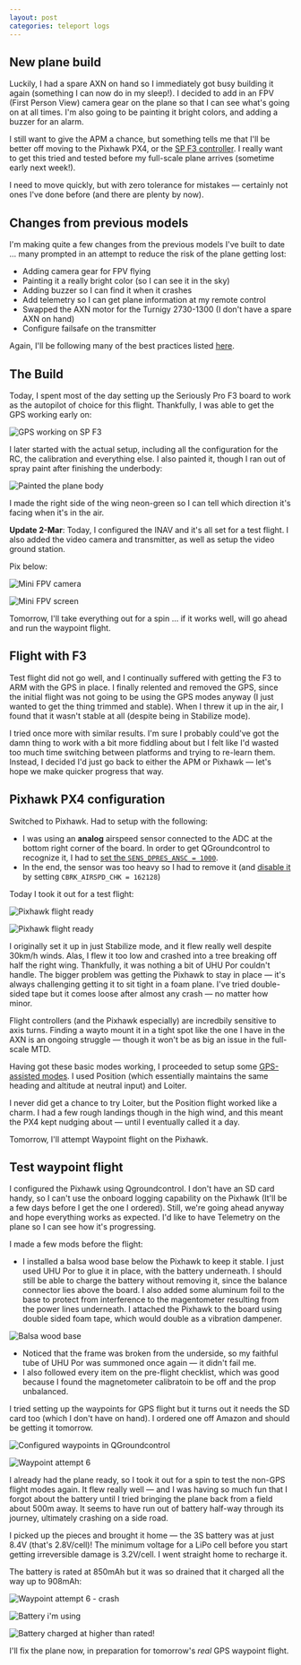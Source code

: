 ```yaml
---
layout: post
categories: teleport logs
---
```


## New plane build
Luckily, I had a spare AXN on hand so I immediately got busy building it again (something I can now do in my sleep!). I decided to add in an FPV (First Person View) camera gear on the plane so that I can see what's going on at all times. I'm also going to be painting it bright colors, and adding a buzzer for an alarm.

I still want to give the APM a chance, but something tells me that I'll be better off moving to the Pixhawk PX4, or the [SP F3 controller](http://seriouslypro.com/spracingf3). I really want to get this tried and tested before my full-scale plane arrives (sometime early next week!).

I need to move quickly, but with zero tolerance for mistakes &mdash; certainly not ones I've done before (and there are plenty by now).

## Changes from previous models
I'm making quite a few changes from the previous models I've built to date &hellip; many prompted in an attempt to reduce the risk of the plane getting lost:

- Adding camera gear for FPV flying
- Painting it a really bright color (so I can see it in the sky)
- Adding buzzer so I can find it when it crashes
- Add telemetry so I can get plane information at my remote control
- Swapped the AXN motor for the Turnigy 2730-1300 (I don't have a spare AXN on hand)
- Configure failsafe on the transmitter

Again, I'll be following many of the best practices listed [here](http://beta.ivc.no/wiki/index.php/AXN_Clouds_Fly_Setup).

## The Build
Today, I spent most of the day setting up the Seriously Pro F3 board to work as the autopilot of choice for this flight. Thankfully, I was able to get the GPS working early on:

![GPS working on SP F3](/assets/projects/teleport/inav-working-gps.png)

I later started with the actual setup, including all the configuration for the RC, the calibration and everything else. I also painted it, though I ran out of spray paint after finishing the underbody:

![Painted the plane body](/assets/projects/teleport/spray-painted-mini-body.png)

I made the right side of the wing neon-green so I can tell which direction it's facing when it's in the air.

**Update 2-Mar**: Today, I configured the INAV and it's all set for a test flight. I also added the video camera and transmitter, as well as setup the video ground station. 

Pix below:

![Mini FPV camera](/assets/projects/teleport/mini-fpv-camera.png)

![Mini FPV screen](/assets/projects/teleport/mini-fpv-screen.png)

Tomorrow, I'll take everything out for a spin &hellip; if it works well, will go ahead and run the waypoint flight.

## Flight with F3

Test flight did not go well, and I continually suffered with getting the F3 to ARM with the GPS in place. I finally relented and removed the GPS, since the initial flight was not going to be using the GPS modes anyway (I just wanted to get the thing trimmed and stable). When I threw it up in the air, I found that it wasn't stable at all (despite being in Stabilize mode). 

I tried once more with similar results. I'm sure I probably could've got the damn thing to work with a bit more fiddling about but I felt like I'd wasted too much time switching between platforms and trying to re-learn them. Instead, I decided I'd just go back to either the APM or Pixhawk &mdash; let's hope we make quicker progress that way.

## Pixhawk PX4 configuration

Switched to Pixhawk. Had to setup with the following:

- I was using an **analog** airspeed sensor connected to the ADC at the bottom right corner of the board. In order to get QGroundcontrol to recognize it, I had to [set the `SENS_DPRES_ANSC = 1000`](https://pixhawk.org/help/aspd).
- In the end, the sensor was too heavy so I had to remove it (and [disable it](https://pixhawk.org/firmware/parameters#circuit_breaker) by setting `CBRK_AIRSPD_CHK = 162128`)

Today I took it out for a test flight:

![Pixhawk flight ready](/assets/projects/teleport/pixhawk-flight-attempt-1.png)

![Pixhawk flight ready](/assets/projects/teleport/pixhawk-flight.png)

I originally set it up in just Stabilize mode, and it flew really well despite 30km/h winds. Alas, I flew it too low and crashed into a tree breaking off half the right wing. Thankfully, it was nothing a bit of UHU Por couldn't handle. The bigger problem was getting the Pixhawk to stay in place &mdash; it's always challenging getting it to sit tight in a foam plane. I've tried double-sided tape but it comes loose after almost any crash &mdash; no matter how minor.

Flight controllers (and the Pixhawk especially) are incredbily sensitive to axis turns. Finding a wayto mount it in a tight spot like the one I have in the AXN is an ongoing struggle &mdash; though it won't be as big an issue in the full-scale MTD.

Having got these basic modes working, I proceeded to setup some [GPS-assisted modes](https://dev.px4.io/concept-flight-modes.html#flight-mode-quick-summary). I used Position (which essentially maintains the same heading and altitude at neutral input) and Loiter.

I never did get a chance to try Loiter, but the Position flight worked like a charm. I had a few rough landings though in the high wind, and this meant the PX4 kept nudging about &mdash; until I eventually called it a day.

Tomorrow, I'll attempt Waypoint flight on the Pixhawk.

## Test waypoint flight

I configured the Pixhawk using Qgroundcontrol. I don't have an SD card handy, so I can't use the onboard logging capability on the Pixhawk (It'll be a few days before I get the one I ordered). Still, we're going ahead anyway and hope everything works as expected. I'd like to have Telemetry on the plane so I can see how it's progressing.


I made a few mods before the flight:

- I installed a balsa wood base below the Pixhawk to keep it stable. I just used UHU Por to glue it in place, with the battery underneath. I should still be able to charge the battery without removing it, since the balance connector lies above the board. I also added some aluminum foil to the base to protect from interference to the magentometer resulting from the power lines underneath. I attached the Pixhawk to the board using double sided foam tape, which would double as a vibration dampener.

![Balsa wood base](/assets/projects/teleport/balsa-wood-base.png)

- Noticed that the frame was broken from the underside, so my faithful tube of UHU Por was summoned once again &mdash; it didn't fail me.
- I also followed every item on the pre-flight checklist, which was good because I found the magnetometer calibratoin to be off and the prop unbalanced.

I tried setting up the waypoints for GPS flight but it turns out it needs the SD card too (which I don't have on hand). I ordered one off Amazon and should be getting it tomorrow.

![Configured waypoints in QGroundcontrol](/assets/projects/teleport/configured-waypoints.png)

![Waypoint attempt 6](/assets/projects/teleport/waypoint-6-attempt.png)

I already had the plane ready, so I took it out for a spin to test the non-GPS flight modes again. It flew really well &mdash; and I was having so much fun that I forgot about the battery until I tried bringing the plane back from a field about 500m away. It seems to have run out of battery half-way through its journey, ultimately crashing on a side road.

I picked up the pieces and brought it home &mdash; the 3S battery was at just 8.4V (that's 2.8V/cell)! The minimum voltage for a LiPo cell before you start getting irreversible damage is 3.2V/cell. I went straight home to recharge it.

The battery is rated at 850mAh but it was so drained that it charged all the way up to 908mAh:

![Waypoint attempt 6 - crash](/assets/projects/teleport/waypoint-6-crash.png)

![Battery i'm using](/assets/projects/teleport/battery.png)

![Battery charged at higher than rated!](/assets/projects/teleport/waypoint-battery-charged.png)

I'll fix the plane now, in preparation for tomorrow's *real* GPS waypoint flight.

